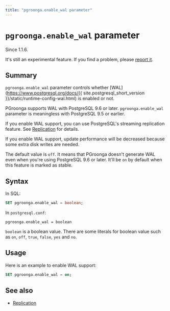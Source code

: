 ```yaml
---
title: "pgroonga.enable_wal parameter"
---
```


# `pgroonga.enable_wal` parameter

Since 1.1.6.

It's still an experimental feature. If you find a problem, please [report it](https://github.com/pgroonga/pgroonga/issues/new).

## Summary

`pgroonga.enable_wal` parameter controls whether [WAL](https://www.postgresql.org/docs/{{ site.postgresql_short_version }}/static/runtime-config-wal.html) is enabled or not.

PGroonga supports WAL with PostgreSQL 9.6 or later. `pgroonga.enable_wal` parameter is meaningless with PostgreSQL 9.5 or earlier.

If you enable WAL support, you can use PostgreSQL's streaming replication feature. See [Replication](../replication.html) for details.

If you enable WAL support, update performance will be decreased because some extra disk writes are needed.

The default value is `off`. It means that PGroonga doesn't generate WAL even when you're using PostgreSQL 9.6 or later. It'll be `on` by default when this feature is marked as stable.

## Syntax

In SQL:

```sql
SET pgroonga.enable_wal = boolean;
```

In `postgresql.conf`:

```text
pgroonga.enable_wal = boolean
```

`boolean` is a boolean value. There are some literals for boolean value such as `on`, `off`, `true`, `false`, `yes` and `no`.

## Usage

Here is an example to enable WAL support:

```sql
SET pgroonga.enable_wal = on;
```

## See also

  * [Replication](../replication.html)
